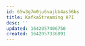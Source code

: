 ```yaml
---
id: 65w3g7m0ju6vajbb4as56bs
title: KafkaStreaming API
desc: ''
updated: 1642057406750
created: 1642057336891
---
```


